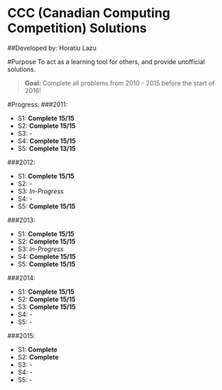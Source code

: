 # CCC (Canadian Computing Competition) Solutions
##Developed by: Horatiu Lazu

#Purpose
To act as a learning tool for others, and provide unofficial solutions.
> **Goal:** Complete all problems from 2010 - 2015 before the start of 2016!

#Progress:
###2011:
* S1: **Complete 15/15**
* S2: **Complete 15/15**
* S3: -
* S4: **Complete 15/15**
* S5: **Complete 13/15**

###2012:
* S1: **Complete 15/15**
* S2: -
* S3: _In-Progress_
* S4: -
* S5: **Complete 15/15**

###2013:
* S1: **Complete 15/15**
* S2: **Complete 15/15**
* S3: _In-Progress_
* S4: **Complete 15/15**
* S5: **Complete 15/15**

###2014:
* S1: **Complete 15/15**
* S2: **Complete 15/15**
* S3: **Complete 15/15**
* S4: -
* S5: -

###2015:
* S1: **Complete**
* S2: **Complete**
* S3: -
* S4: -
* S5: -

